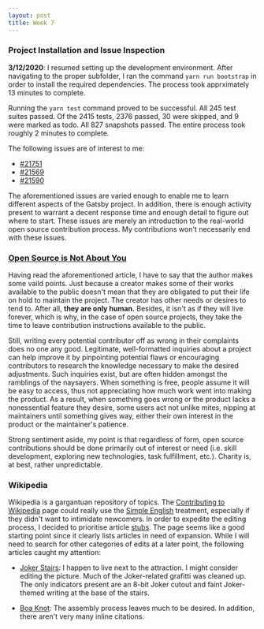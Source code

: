 ```yaml
---
layout: post
title: Week 7
---
```


### Project Installation and Issue Inspection
__3/12/2020__: I resumed setting up the development environment. After navigating to the proper subfolder, I ran the command `yarn run bootstrap` in order to install the required dependencies. The process took apprximately 13 minutes to complete. 

Running the `yarn test` command proved to be successful. All 245 test suites passed. Of the 2415 tests, 2376 passed, 30 were skipped, and 9 were marked as todo. All 827 snapshots passed. The entire process took roughly 2 minutes to complete.

The following issues are of interest to me:
* [#21751](https://github.com/gatsbyjs/gatsby/issues/21751)
* [#21569](https://github.com/gatsbyjs/gatsby/issues/21569)
* [#21590](https://github.com/gatsbyjs/gatsby/issues/21590)

The aforementioned issues are varied enough to enable me to learn different aspects of the Gatsby project. In addition, there is enough activity present to warrant a decent response time and enough detail to figure out where to start. These issues are merely an introduction to the real-world open source contribution process. My contributions won't necessarily end with these issues.

### [Open Source is Not About You](https://gist.github.com/richhickey/1563cddea1002958f96e7ba9519972d9)
Having read the aforementioned article, I have to say that the author makes some vaild points. Just because a creator makes some of their works available to the public doesn't mean that they are obligated to put their life on hold to maintain the project. The creator has other needs or desires to tend to. After all, __they are only human.__ Besides, it isn't as if they will live forever, which is why, in the case of open source projects, they take the time to leave contribution instructions available to the public. 

Still, writing every potential contributor off as wrong in their complaints does no one any good. Legitimate, well-formatted inquiries
about a project can help improve it by pinpointing potential flaws or encouraging contributors to research the knowledge necessary
to make the desired adjustments. Such inquiries exist, but are often hidden amongst the ramblings of the naysayers. When something is free, people assume it will be easy to access, thus not appreciating how much work went into making the product. As a result, when 
something goes wrong or the product lacks a nonessential feature they desire, some users act not unlike mites, nipping at maintainers until something gives way, either their own interest in the product or the maintainer's patience.

Strong sentiment aside, my point is that regardless of form, open source contributions should be done primarily out of interest or need (i.e. skill development, exploring new technologies, task fulfillment, etc.). Charity is, at best, rather unpredictable. 

### Wikipedia
Wikipedia is a gargantuan repository of topics. The [Contributing to Wikipedia](https://en.wikipedia.org/wiki/Wikipedia:Contributing_to_Wikipedia#Getting_started) page could really use the [Simple English](https://simple.wikipedia.org/wiki/Main_Page) treatment, especially if they didn't want to intimidate newcomers. In order to expedite the editing process, I decided to prioritise article [stubs](https://en.wikipedia.org/wiki/Wikipedia:WikiProject_Stub_sorting/Stub_types). The page seems like a good starting point since it clearly lists articles in need of expansion. While I will need to search for other categories of edits at a later point, the following
articles caught my attention:

* [Joker Stairs](https://en.wikipedia.org/wiki/Joker_Stairs): I happen to live next to the attraction. I might consider editing the picture. Much of the Joker-related grafitti was cleaned up. The only indicators present are an 8-bit Joker cutout and faint Joker-themed writing at the base of the stairs.

* [Boa Knot](https://en.wikipedia.org/wiki/Boa_knot): The assembly process leaves much to be desired. In addition, there aren't very many inline citations.
